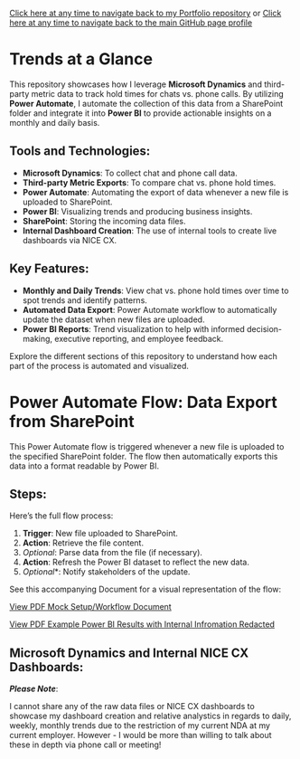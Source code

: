 [Click here at any time to navigate back to my Portfolio repository](https://github.com/therightboat/portfolio/blob/main/MainPage.md) or [Click here at any time to navigate back to the main GitHub page profile](https://github.com/therightboat/therightboat/blob/main/README.md)

# Trends at a Glance

This repository showcases how I leverage **Microsoft Dynamics** and third-party metric data to track hold times for chats vs. phone calls. By utilizing **Power Automate**, I automate the collection of this data from a SharePoint folder and integrate it into **Power BI** to provide actionable insights on a monthly and daily basis.

## Tools and Technologies:
- **Microsoft Dynamics**: To collect chat and phone call data.
- **Third-party Metric Exports**: To compare chat vs. phone hold times.
- **Power Automate**: Automating the export of data whenever a new file is uploaded to SharePoint.
- **Power BI**: Visualizing trends and producing business insights.
- **SharePoint**: Storing the incoming data files.
- **Internal Dashboard Creation**: The use of internal tools to create live dashboards via NICE CX.

## Key Features:
- **Monthly and Daily Trends**: View chat vs. phone hold times over time to spot trends and identify patterns.
- **Automated Data Export**: Power Automate workflow to automatically update the dataset when new files are uploaded.
- **Power BI Reports**: Trend visualization to help with informed decision-making, executive reporting, and employee feedback.

Explore the different sections of this repository to understand how each part of the process is automated and visualized.

# Power Automate Flow: Data Export from SharePoint

This Power Automate flow is triggered whenever a new file is uploaded to the specified SharePoint folder. The flow then automatically exports this data into a format readable by Power BI.

## Steps:
Here’s the full flow process:

1. **Trigger**: New file uploaded to SharePoint.
2. **Action**: Retrieve the file content.
3. *Optional*: Parse data from the file (if necessary).
4. **Action**: Refresh the Power BI dataset to reflect the new data.
5. *Optional**: Notify stakeholders of the update.

See this accompanying Document for a visual representation of the flow:

[View PDF Mock Setup/Workflow Document](https://github.com/therightboat/Trends-at-a-Glance/blob/main/PowerAutomateExample.pdf)

[View PDF Example Power BI Results with Internal Infromation Redacted](https://github.com/therightboat/Trends-at-a-Glance/blob/main/PowerBIResultsExample.pdf)


## Microsoft Dynamics and Internal NICE CX Dashboards:
***Please Note***:

I cannot share any of the raw data files or NICE CX dashboards to showcase my dashboard creation and relative analystics in regards to daily, weekly, monthly trends due to the restriction of my current NDA at my current employer. However - I would be more than willing to talk about these in depth via phone call or meeting!
